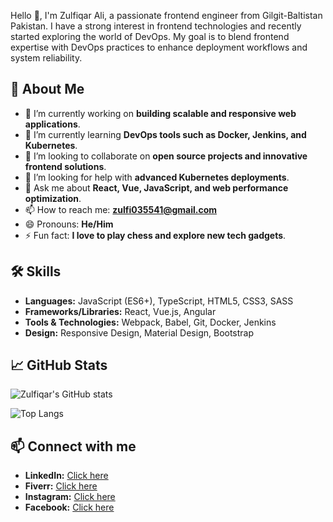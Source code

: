 Hello 👋, I'm Zulfiqar Ali, a passionate frontend engineer from Gilgit-Baltistan Pakistan. I have a strong interest in frontend technologies and recently started exploring the world of DevOps. My goal is to blend frontend expertise with DevOps practices to enhance deployment workflows and system reliability.

## 🚀 About Me

- 🔭 I’m currently working on **building scalable and responsive web applications**.
- 🌱 I’m currently learning **DevOps tools such as Docker, Jenkins, and Kubernetes**.
- 👯 I’m looking to collaborate on **open source projects and innovative frontend solutions**.
- 🤔 I’m looking for help with **advanced Kubernetes deployments**.
- 💬 Ask me about **React, Vue, JavaScript, and web performance optimization**.
- 📫 How to reach me: **zulfi035541@gmail.com**
- 😄 Pronouns: **He/Him**
- ⚡ Fun fact: **I love to play chess and explore new tech gadgets**.

## 🛠 Skills

- **Languages:** JavaScript (ES6+), TypeScript, HTML5, CSS3, SASS
- **Frameworks/Libraries:** React, Vue.js, Angular
- **Tools & Technologies:** Webpack, Babel, Git, Docker, Jenkins
- **Design:** Responsive Design, Material Design, Bootstrap

## 📈 GitHub Stats

![Zulfiqar's GitHub stats](https://github-readme-stats.vercel.app/api?username=Zulfiqar05&show_icons=true&theme=radical)

![Top Langs](https://github-readme-stats.vercel.app/api/top-langs/?username=Zulfiqar05&layout=compact&theme=radical)

## 📫 Connect with me

- **LinkedIn:** [Click here](https://www.linkedin.com/in/zulfiqar-ali-09a500255/)
- **Fiverr:**    [Click here](https://www.fiverr.com/zulfiqar_ali06?up_rollout=true)
- **Instagram:** [Click here](https://www.instagram.com/zulfiqaralyx3/)
- **Facebook:** [Click here](https://www.facebook.com/zulfiqar.hunzai.3)
